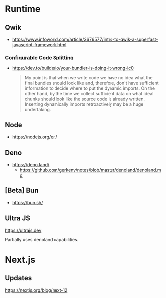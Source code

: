 # Runtime

## Qwik
- https://www.infoworld.com/article/3676577/intro-to-qwik-a-superfast-javascript-framework.html

### Configurable Code Splitting
- https://dev.to/builderio/your-bundler-is-doing-it-wrong-ic0
  > My point is that when we write code we have no idea what the final bundles should look like and, therefore, don't have sufficient information to decide where to put the dynamic imports. On the other hand, by the time we collect sufficient data on what ideal chunks should look like the source code is already written. Inserting dynamically imports retroactively may be a huge undertaking.

## Node
- https://nodejs.org/en/

## Deno
- https://deno.land/
  - https://github.com/gerkenv/notes/blob/master/denoland/denoland.md


## [Beta] Bun
- https://bun.sh/

## Ultra JS
https://ultrajs.dev

Partially uses denoland capabilities.

# Next.js

## Updates
https://nextjs.org/blog/next-12
